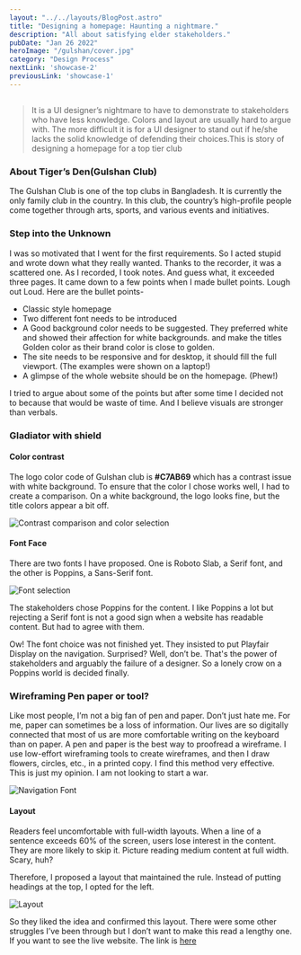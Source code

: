 ```yaml
---
layout: "../../layouts/BlogPost.astro"
title: "Designing a homepage: Haunting a nightmare."
description: "All about satisfying elder stakeholders."
pubDate: "Jan 26 2022"
heroImage: "/gulshan/cover.jpg"
category: "Design Process"
nextLink: 'showcase-2'
previousLink: 'showcase-1'
---
```


##

>It is a UI designer’s nightmare to have to demonstrate to stakeholders who have less knowledge. Colors and layout are usually hard to argue with. The more difficult it is for a UI designer to stand out if he/she lacks the solid knowledge of defending their choices.This is story of designing a homepage for a top tier club

### About Tiger’s Den(Gulshan Club)

The Gulshan Club is one of the top clubs in Bangladesh. It is currently the only family club in the country. In this club, the country’s high-profile people come together through arts, sports, and various events and initiatives.

### Step into the Unknown

I was so motivated that I went for the first requirements. So I acted stupid and wrote down what they really wanted. Thanks to the recorder, it was a scattered one. As I recorded, I took notes. And guess what, it exceeded three pages. It came down to a few points when I made bullet points. Lough out Loud. Here are the bullet points-

- Classic style homepage
- Two different font needs to be introduced
- A Good background color needs to be suggested. They preferred white and showed their affection for white backgrounds. and make the titles Golden color as their brand color is close to golden.
- The site needs to be responsive and for desktop, it should fill the full viewport. (The examples were shown on a laptop!)
- A glimpse of the whole website should be on the homepage. (Phew!)

I tried to argue about some of the points but after some time I decided not to because that would be waste of time. And I believe visuals are stronger than verbals.

### Gladiator with shield

#### Color contrast

The logo color code of Gulshan club is **#C7AB69** which has a contrast issue with white background. To ensure that the color I chose works well, I had to create a comparison. On a white background, the logo looks fine, but the title colors appear a bit off.

![Contrast comparison and color selection](/gulshan/comparison.png)

#### Font Face

There are two fonts I have proposed. One is Roboto Slab, a Serif font, and the other is Poppins, a Sans-Serif font.

![Font selection](/gulshan/font.png)

The stakeholders chose Poppins for the content. I like Poppins a lot but rejecting a Serif font is not a good sign when a website has readable content. But had to agree with them.

Ow! The font choice was not finished yet. They insisted to put Playfair Display on the navigation. Surprised? Well, don’t be. That's the power of stakeholders and arguably the failure of a designer. So a lonely crow on a Poppins world is decided finally.

### Wireframing Pen paper or tool?

Like most people, I’m not a big fan of pen and paper. Don’t just hate me. For me, paper can sometimes be a loss of information. Our lives are so digitally connected that most of us are more comfortable writing on the keyboard than on paper. A pen and paper is the best way to proofread a wireframe. I use low-effort wireframing tools to create wireframes, and then I draw flowers, circles, etc., in a printed copy. I find this method very effective. This is just my opinion. I am not looking to start a war.

![Navigation Font](/gulshan/font2.png)

#### Layout

Readers feel uncomfortable with full-width layouts. When a line of a sentence exceeds 60% of the screen, users lose interest in the content. They are more likely to skip it. Picture reading medium content at full width. Scary, huh?

Therefore, I proposed a layout that maintained the rule. Instead of putting headings at the top, I opted for the left.

![Layout](/gulshan/events.png)

So they liked the idea and confirmed this layout. There were some other struggles I’ve been through but I don’t want to make this read a lengthy one. If you want to see the live website. The link is [here](https://www.gulshanclub.com/)</a>
